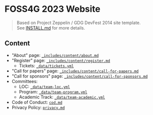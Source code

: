 # FOSS4G 2023 Website

> Based on Project Zeppelin / GDG DevFest 2014 site template.  
> See [INSTALL.md](INSTALL.md) for more details.

## Content

- "About" page: [`_includes/content/about.md`](_includes/content/about.md)
- "Register" page: [`_includes/content/register.md`](_includes/content/register.md)
  - Tickets: [`_data/tickets.yml`](_data/tickets.yml)
- "Call for papers" page: [`_includes/content/call-for-papers.md`](_includes/content/call-for-papers.md)
- "Call for sponsors" page: [`_includes/content/call-for-sponsors.md`](_includes/content/call-for-sponsors.md)
- Committees:
  - LOC: [`_data/team-loc.yml`](_data/team-loc.yml)
  - Program: [`_data/team-program.yml`](_data/team-program.yml)
  - Academic Track: [`_data/team-academic.yml`](_data/team-academic.yml)
- Code of Conduct: [`cod.md`](cod.md)
- Privacy Policy: [`privacy.md`](privacy.md)
